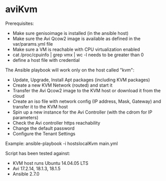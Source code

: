 # aviKvm
Prerequisites:
- Make sure genisoimage is installed (in the ansible host)
- Make sure the Avi Qcow2 image is available as defined in the var/params.yml file
- Make sure a VM is reachable with CPU virtualization enabled
- cat /proc/cpuinfo | grep vmx | wc -l needs to be greater than 0
- define a host file with credential

The Ansible playbook will work only on the host called "kvm":
- Update, Upgrade, Install Apt packages (including KVM packages)
- Create a new KVM Network (routed) and start it
- Transfer the Avi Qcow2 image to the KVM host or download it from the cloud
- Create an iso file with network config (IP address, Mask, Gateway) and transfer it to the KVM host
- Spin up a new instance for the Avi Controller (with the cdrom for IP parameters)
- Check the Avi controller https reachability
- Change the default password
- Configure the Tenant Settings

Example:
ansible-playbook -i hostslocalKvm main.yml

Script has been tested against:
- KVM host runs Ubuntu 14.04.05 LTS
- Avi 17.2.14, 18.1.3, 18.1.5
- Ansible 2.7.0

